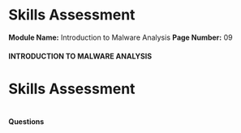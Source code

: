 <!--
 // Platform: Academy
// URL: https://academy.hackthebox.com/module/227/section/2498
// Platform Version: V1
// Module ID: 227
// Module Name: Introduction to Malware Analysis
// Module Difficulty: Hard
// Section ID: 2498
// Section Title: Skills Assessment
// Page Title: Hack The Box - Academy
// Page Number: 09
-->

# Skills Assessment

**Module Name:** Introduction to Malware Analysis **Page Number:** 09

#### 

#### INTRODUCTION TO MALWARE ANALYSIS

# Skills Assessment

# 

# 

#### Questions

####
